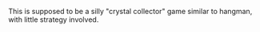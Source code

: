 This is supposed to be a silly "crystal collector" game similar to hangman, with little strategy involved. 
